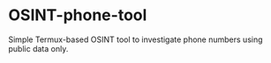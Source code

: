 # OSINT-phone-tool
Simple Termux-based OSINT tool to investigate phone numbers using public data only.
